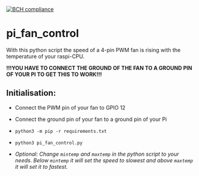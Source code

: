 [![BCH compliance](https://bettercodehub.com/edge/badge/leow149/pi_fan_control?branch=master)](https://bettercodehub.com/)

# pi_fan_control

With this python script the speed of a 4-pin PWM fan is rising with the temperature of your raspi-CPU.

**!!!YOU HAVE TO CONNECT THE GROUND OF THE FAN TO A GROUND PIN OF YOUR PI TO GET THIS TO WORK!!!**

## Initialisation: 

- Connect the PWM pin of your fan to GPIO 12

- Connect the ground pin of your fan to a ground pin of your Pi

- `python3 -m pip -r requirements.txt`

- `python3 pi_fan_control.py`

- *Optional: Change `mintemp` and `maxtemp` in the python script to your needs. Below `mintemp` it will set the speed to slowest and above `maxtemp` it will set it to fastest.*
